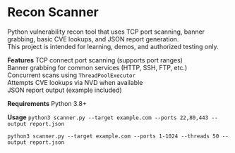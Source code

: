 # Recon Scanner

Python vulnerability recon tool that uses TCP port scanning, banner grabbing, basic CVE lookups, and JSON report generation.  
This project is intended for learning, demos, and authorized testing only.

**Features**
TCP connect port scanning (supports port ranges)  
Banner grabbing for common services (HTTP, SSH, FTP, etc.)  
Concurrent scans using `ThreadPoolExecutor`  
Attempts CVE lookups via NVD when available  
JSON report output (example included)  

**Requirements**
Python 3.8+

**Usage**
`python3 scanner.py --target example.com --ports 22,80,443 --output report.json`

`python3 scanner.py --target example.com --ports 1-1024 --threads 50 --output report.json`
